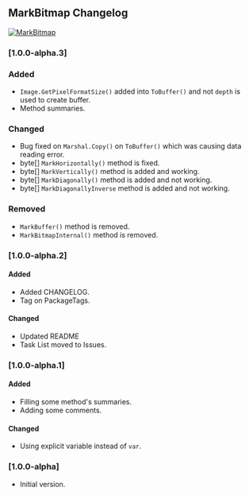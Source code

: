 ## MarkBitmap Changelog
[![MarkBitmap](https://img.shields.io/nuget/v/MarkBitmap.svg)](https://www.nuget.org/packages/MarkBitmap/)

<!--
### [Unreleased]

#### Added

#### Changed

#### Removed
-->

### [1.0.0-alpha.3]

### Added
* `Image.GetPixelFormatSize()` added into `ToBuffer()` and not `depth` is used to create buffer.
* Method summaries.

### Changed
* Bug fixed on `Marshal.Copy()` on `ToBuffer()` which was causing data reading error.
* byte[] `MarkHorizontally()` method is fixed.
* byte[] `MarkVertically()` method is added and working.
* byte[] `MarkDiagonally()` method is added and not working.
* byte[] `MarkDiagonallyInverse` method is added and not working.

### Removed
* `MarkBuffer()` method is removed.
* `MarkBitmapInternal()` method is removed.

### [1.0.0-alpha.2]

#### Added
* Added CHANGELOG.
* Tag on PackageTags.

#### Changed
* Updated README
* Task List moved to Issues.

### [1.0.0-alpha.1]

#### Added
* Filling some method's summaries.
* Adding some comments.

#### Changed
* Using explicit variable instead of `var`.

### [1.0.0-alpha]
* Initial version.

